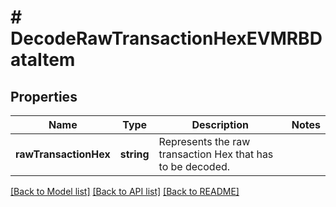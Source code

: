 # # DecodeRawTransactionHexEVMRBDataItem

## Properties

Name | Type | Description | Notes
------------ | ------------- | ------------- | -------------
**rawTransactionHex** | **string** | Represents the raw transaction Hex that has to be decoded. |

[[Back to Model list]](../../README.md#models) [[Back to API list]](../../README.md#endpoints) [[Back to README]](../../README.md)

